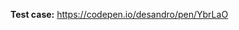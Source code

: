 <!-- Thanks for submitting an issue! If you have a bug or problem issue, please include a **reduced test case**. Create one in CodePen or other demo site. See contributing guidelines. -->

**Test case:** https://codepen.io/desandro/pen/YbrLaO
